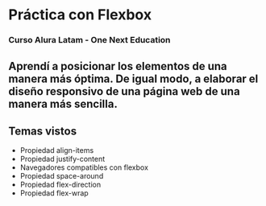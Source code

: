 # Práctica con Flexbox
### Curso Alura Latam - One Next Education

## Aprendí a posicionar los elementos de una manera más óptima. De igual modo, a elaborar el diseño responsivo de una página web de una manera más sencilla.

## Temas vistos
- Propiedad align-items 
- Propiedad justify-content
- Navegadores compatibles con flexbox
- Propiedad space-around
- Propiedad flex-direction
- Propiedad flex-wrap
